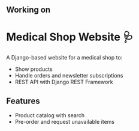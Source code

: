 ## Working on
# Medical Shop Website 🩺

A Django-based website for a medical shop to:
- Show products
- Handle orders and newsletter subscriptions
- REST API with Django REST Framework

## Features
- Product catalog with search
- Pre-order and request unavailable items
